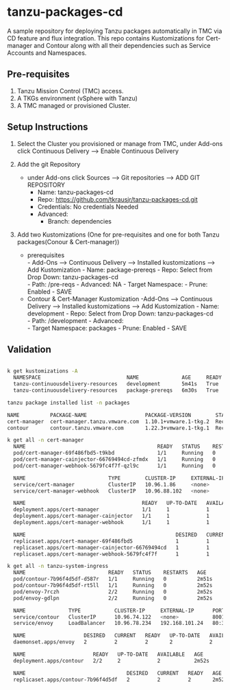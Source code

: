# tanzu-packages-cd

A sample repository for deploying Tanzu packages automatically in TMC via CD feature and flux integration. This repo contains Kustomizations for Cert-manager and Contour along with all their dependencies such as Service Accounts and Namespaces.

## Pre-requisites
1. Tanzu Mission Control (TMC) access.
2. A TKGs environment (vSphere with Tanzu)
3. A TMC managed or provisioned Cluster.


## Setup Instructions
1. Select the Cluster you provisioned or manage from TMC, under Add-ons click Continuous Delivery --> Enable Continuous Delivery
2. Add the git Repository 
	  - under Add-ons click Sources --> Git repositories --> ADD GIT REPOSITORY
		  - Name: tanzu-packages-cd         
		  - Repo:  https://github.com/tkrausjr/tanzu-packages-cd.git
		  - Credentials: No credentials Needed
		  - Advanced:
			  - Branch: dependencies

3. Add two Kustomizations (One for pre-requisites and one for both Tanzu packages(Conour & Cert-manager))
	  - prerequisites  
		    - Add-Ons --> Continuous Delivery --> Installed kustomizations --> Add Kustomization
		      - Name:  package-prereqs
		      - Repo:  Select from Drop Down:  tanzu-packages-cd  
		      - Path:  /pre-reqs
		      - Advanced:  NA
		      	- Target Namespace: <Blank>
			- Prune: Enabled
			- SAVE
	  - Contour & Cert-Manager Kustomization 
		    -Add-Ons --> Continuous Delivery --> Installed kustomizations --> Add Kustomization
		      - Name:  development
		      - Repo:  Select from Drop Down:  tanzu-packages-cd  
		      - Path:  /development
		      - Advanced:  
			- Target Namespace:  packages
			- Prune: Enabled
			  - SAVE
  
  ## Validation
  ``` bash

k get kustomizations -A
	NAMESPACE                            NAME              AGE     READY   STATUS
	tanzu-continuousdelivery-resources   development       5m41s   True    Applied revision:dependencies/69619bbf4b51676376ce8420c2ca70b1bd641e44
	tanzu-continuousdelivery-resources   package-prereqs   6m30s   True    Applied revision: dependencies/69619bbf4b51676376ce8420c2ca70b1bd641e44

tanzu package installed list -n packages

  NAME          PACKAGE-NAME                   PACKAGE-VERSION        STATUS
  cert-manager  cert-manager.tanzu.vmware.com  1.10.1+vmware.1-tkg.2  Reconcile succeeded
  contour       contour.tanzu.vmware.com       1.22.3+vmware.1-tkg.1  Reconcile succeeded

k get all -n cert-manager
	NAME                                           READY   STATUS    RESTARTS   AGE
	pod/cert-manager-69f486fbd5-t9kbd              1/1     Running   0          5m3s
	pod/cert-manager-cainjector-66769494cd-zfmdx   1/1     Running   0          5m3s
	pod/cert-manager-webhook-5679fc4f7f-qzl9c      1/1     Running   0          5m3s

	NAME                           TYPE        CLUSTER-IP     EXTERNAL-IP   PORT(S)    AGE
	service/cert-manager           ClusterIP   10.96.1.86     <none>        9402/TCP   5m3s
	service/cert-manager-webhook   ClusterIP   10.96.88.102   <none>        443/TCP    5m3s

	NAME                                      READY   UP-TO-DATE   AVAILABLE   AGE
	deployment.apps/cert-manager              1/1     1            1           5m3s
	deployment.apps/cert-manager-cainjector   1/1     1            1           5m3s
	deployment.apps/cert-manager-webhook      1/1     1            1           5m3s

	NAME                                                 DESIRED   CURRENT   READY   AGE
	replicaset.apps/cert-manager-69f486fbd5              1         1         1       5m3s
	replicaset.apps/cert-manager-cainjector-66769494cd   1         1         1       5m3s
	replicaset.apps/cert-manager-webhook-5679fc4f7f      1         1         1       5m3s
  
k get all -n tanzu-system-ingress
	NAME                           READY   STATUS    RESTARTS   AGE
	pod/contour-7b96f4d5df-d587r   1/1     Running   0          2m51s
	pod/contour-7b96f4d5df-rt5ll   1/1     Running   0          2m52s
	pod/envoy-7rczh                2/2     Running   0          2m52s
	pod/envoy-gdlpn                2/2     Running   0          2m52s

	NAME              TYPE           CLUSTER-IP     EXTERNAL-IP      PORT(S)                      AGE
	service/contour   ClusterIP      10.96.74.122   <none>           8001/TCP                     2m52s
	service/envoy     LoadBalancer   10.96.78.234   192.168.101.24   80:30008/TCP,443:30098/TCP   2m52s

	NAME                   DESIRED   CURRENT   READY   UP-TO-DATE   AVAILABLE   NODE SELECTOR   AGE
	daemonset.apps/envoy   2         2         2       2            2           <none>          2m52s

	NAME                      READY   UP-TO-DATE   AVAILABLE   AGE
	deployment.apps/contour   2/2     2            2           2m52s

	NAME                                 DESIRED   CURRENT   READY   AGE
	replicaset.apps/contour-7b96f4d5df   2         2         2       2m52s
  
  
  
  ```
  
  

